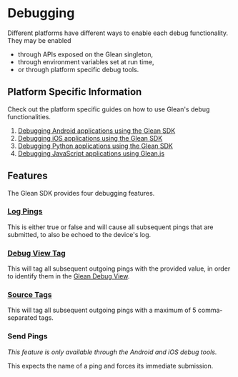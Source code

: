 # Debugging

Different platforms have different ways to enable each debug functionality. They may be
enabled

- through APIs exposed on the Glean singleton,
- through environment variables set at run time,
- or through platform specific debug tools.

## Platform Specific Information

Check out the platform specific guides on how to use Glean's debug functionalities.

1. [Debugging Android applications using the Glean SDK](../../user/debugging/android.md)
2. [Debugging iOS applications using the Glean SDK](../../user/debugging/ios.md)
3. [Debugging Python applications using the Glean SDK](../../user/debugging/python.md)
4. [Debugging JavaScript applications using Glean.js](../../user/debugging/javascript.md)

## Features

The Glean SDK provides four debugging features.

### [Log Pings](./logPings.md)

This is either true or false and will cause all subsequent pings that are submitted, to also be echoed to the device's log.

### [Debug View Tag](./debugViewTag.md)

This will tag all subsequent outgoing pings with the provided value, in order to identify them in the [Glean Debug View](../../user/debugging/index.html#glean-debug-view).

### [Source Tags](./logPings.md)

This will tag all subsequent outgoing pings with a maximum of 5 comma-separated tags.

### Send Pings

_This feature is only available through the Android and iOS debug tools._

This expects the name of a ping and forces its immediate submission.
